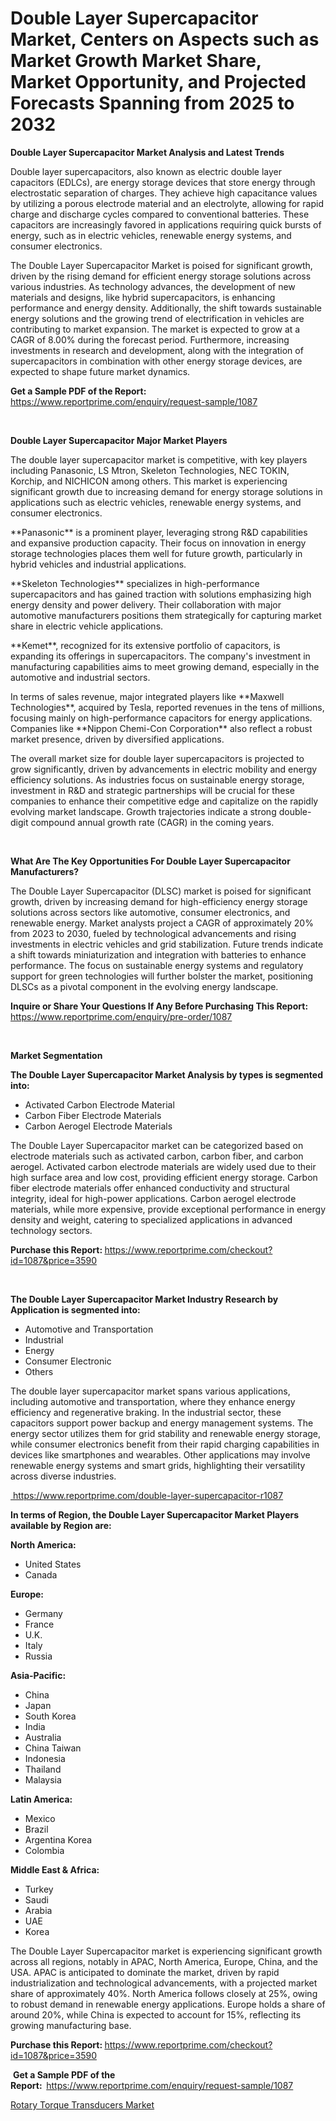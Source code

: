 <p><h1>Double Layer Supercapacitor Market, Centers on Aspects such as Market Growth Market Share, Market Opportunity, and Projected Forecasts Spanning from 2025 to 2032</h1></p><p><strong>Double Layer Supercapacitor Market Analysis and Latest Trends</strong></p>
<p><p>Double layer supercapacitors, also known as electric double layer capacitors (EDLCs), are energy storage devices that store energy through electrostatic separation of charges. They achieve high capacitance values by utilizing a porous electrode material and an electrolyte, allowing for rapid charge and discharge cycles compared to conventional batteries. These capacitors are increasingly favored in applications requiring quick bursts of energy, such as in electric vehicles, renewable energy systems, and consumer electronics.</p><p>The Double Layer Supercapacitor Market is poised for significant growth, driven by the rising demand for efficient energy storage solutions across various industries. As technology advances, the development of new materials and designs, like hybrid supercapacitors, is enhancing performance and energy density. Additionally, the shift towards sustainable energy solutions and the growing trend of electrification in vehicles are contributing to market expansion. The market is expected to grow at a CAGR of 8.00% during the forecast period. Furthermore, increasing investments in research and development, along with the integration of supercapacitors in combination with other energy storage devices, are expected to shape future market dynamics.</p></p>
<p><strong>Get a Sample PDF of the Report:&nbsp;</strong> <a href="https://www.reportprime.com/enquiry/request-sample/1087?utm_campaign=2264&utm_medium=2&utm_source=Github&utm_content=ia&utm_term=18032025&utm_id=double-layer-supercapacitor">https://www.reportprime.com/enquiry/request-sample/1087</a></p>
<p>&nbsp;</p>
<p><strong>Double Layer Supercapacitor Major Market Players</strong></p>
<p><p>The double layer supercapacitor market is competitive, with key players including Panasonic, LS Mtron, Skeleton Technologies, NEC TOKIN, Korchip, and NICHICON among others. This market is experiencing significant growth due to increasing demand for energy storage solutions in applications such as electric vehicles, renewable energy systems, and consumer electronics.</p><p>**Panasonic** is a prominent player, leveraging strong R&D capabilities and expansive production capacity. Their focus on innovation in energy storage technologies places them well for future growth, particularly in hybrid vehicles and industrial applications. </p><p>**Skeleton Technologies** specializes in high-performance supercapacitors and has gained traction with solutions emphasizing high energy density and power delivery. Their collaboration with major automotive manufacturers positions them strategically for capturing market share in electric vehicle applications.</p><p>**Kemet**, recognized for its extensive portfolio of capacitors, is expanding its offerings in supercapacitors. The company's investment in manufacturing capabilities aims to meet growing demand, especially in the automotive and industrial sectors.</p><p>In terms of sales revenue, major integrated players like **Maxwell Technologies**, acquired by Tesla, reported revenues in the tens of millions, focusing mainly on high-performance capacitors for energy applications. Companies like **Nippon Chemi-Con Corporation** also reflect a robust market presence, driven by diversified applications.</p><p>The overall market size for double layer supercapacitors is projected to grow significantly, driven by advancements in electric mobility and energy efficiency solutions. As industries focus on sustainable energy storage, investment in R&D and strategic partnerships will be crucial for these companies to enhance their competitive edge and capitalize on the rapidly evolving market landscape. Growth trajectories indicate a strong double-digit compound annual growth rate (CAGR) in the coming years.</p></p>
<p>&nbsp;</p>
<p><strong>What Are The Key Opportunities For Double Layer Supercapacitor Manufacturers?</strong></p>
<p><p>The Double Layer Supercapacitor (DLSC) market is poised for significant growth, driven by increasing demand for high-efficiency energy storage solutions across sectors like automotive, consumer electronics, and renewable energy. Market analysts project a CAGR of approximately 20% from 2023 to 2030, fueled by technological advancements and rising investments in electric vehicles and grid stabilization. Future trends indicate a shift towards miniaturization and integration with batteries to enhance performance. The focus on sustainable energy systems and regulatory support for green technologies will further bolster the market, positioning DLSCs as a pivotal component in the evolving energy landscape.</p></p>
<p><strong>Inquire or Share Your Questions If Any Before Purchasing This Report:</strong> <a href="https://www.reportprime.com/enquiry/pre-order/1087?utm_campaign=2264&utm_medium=2&utm_source=Github&utm_content=ia&utm_term=18032025&utm_id=double-layer-supercapacitor">https://www.reportprime.com/enquiry/pre-order/1087</a></p>
<p>&nbsp;</p>
<p><strong>Market Segmentation</strong></p>
<p><strong>The Double Layer Supercapacitor Market Analysis by types is segmented into:</strong></p>
<p><ul><li>Activated Carbon Electrode Material</li><li>Carbon Fiber Electrode Materials</li><li>Carbon Aerogel Electrode Materials</li></ul></p>
<p><p>The Double Layer Supercapacitor market can be categorized based on electrode materials such as activated carbon, carbon fiber, and carbon aerogel. Activated carbon electrode materials are widely used due to their high surface area and low cost, providing efficient energy storage. Carbon fiber electrode materials offer enhanced conductivity and structural integrity, ideal for high-power applications. Carbon aerogel electrode materials, while more expensive, provide exceptional performance in energy density and weight, catering to specialized applications in advanced technology sectors.</p></p>
<p><strong>Purchase this Report:&nbsp;</strong><a href="https://www.reportprime.com/checkout?id=1087&price=3590&utm_campaign=2264&utm_medium=2&utm_source=Github&utm_content=ia&utm_term=18032025&utm_id=double-layer-supercapacitor">https://www.reportprime.com/checkout?id=1087&price=3590</a></p>
<p>&nbsp;</p>
<p><strong>The Double Layer Supercapacitor Market Industry Research by Application is segmented into:</strong></p>
<p><ul><li>Automotive and Transportation</li><li>Industrial</li><li>Energy</li><li>Consumer Electronic</li><li>Others</li></ul></p>
<p><p>The double layer supercapacitor market spans various applications, including automotive and transportation, where they enhance energy efficiency and regenerative braking. In the industrial sector, these capacitors support power backup and energy management systems. The energy sector utilizes them for grid stability and renewable energy storage, while consumer electronics benefit from their rapid charging capabilities in devices like smartphones and wearables. Other applications may involve renewable energy systems and smart grids, highlighting their versatility across diverse industries.</p></p>
<p><a href="https://www.reportprime.com/double-layer-supercapacitor-r1087?utm_campaign=2264&utm_medium=2&utm_source=Github&utm_content=ia&utm_term=18032025&utm_id=double-layer-supercapacitor">&nbsp;https://www.reportprime.com/double-layer-supercapacitor-r1087</a></p>
<p><strong>In terms of Region, the Double Layer Supercapacitor Market Players available by Region are:</strong></p>
<p>
    <p> <strong> North America: </strong>
        <ul>
            <li>United States</li>
            <li>Canada</li>
        </ul>
        </p> 
    <p> <strong> Europe: </strong>
        <ul>
            <li>Germany</li>
            <li>France</li>
            <li>U.K.</li>
            <li>Italy</li>
            <li>Russia</li>
        </ul>
        </p> 
    <p> <strong> Asia-Pacific: </strong>
        <ul>
            <li>China</li>
            <li>Japan</li>
            <li>South Korea</li>
            <li>India</li>
            <li>Australia</li>
            <li>China Taiwan</li>
            <li>Indonesia</li>
            <li>Thailand</li>
            <li>Malaysia</li>
        </ul>
        </p> 
    <p> <strong> Latin America: </strong>
        <ul>
            <li>Mexico</li>
            <li>Brazil</li>
            <li>Argentina Korea</li>
            <li>Colombia</li>
        </ul>
        </p> 
    <p> <strong> Middle East & Africa: </strong>
        <ul>
            <li>Turkey</li>
            <li>Saudi</li>
            <li>Arabia</li>
            <li>UAE</li>
            <li>Korea</li>
        </ul>
    </p>
    </p>
<p><p>The Double Layer Supercapacitor market is experiencing significant growth across all regions, notably in APAC, North America, Europe, China, and the USA. APAC is anticipated to dominate the market, driven by rapid industrialization and technological advancements, with a projected market share of approximately 40%. North America follows closely at 25%, owing to robust demand in renewable energy applications. Europe holds a share of around 20%, while China is expected to account for 15%, reflecting its growing manufacturing base.</p></p>
<p><strong>Purchase this Report: </strong><a href="https://www.reportprime.com/checkout?id=1087&price=3590&utm_campaign=2264&utm_medium=2&utm_source=Github&utm_content=ia&utm_term=18032025&utm_id=double-layer-supercapacitor">https://www.reportprime.com/checkout?id=1087&price=3590</a></p>
<p>&nbsp;<strong>Get a Sample PDF of the Report:&nbsp;&nbsp;</strong><a href="https://www.reportprime.com/enquiry/request-sample/1087?utm_campaign=2264&utm_medium=2&utm_source=Github&utm_content=ia&utm_term=18032025&utm_id=double-layer-supercapacitor">https://www.reportprime.com/enquiry/request-sample/1087</a></p>
<p><strong></strong></p>
<p><p><a href="https://github.com/maakakhwan/Market-Research-Report-List-1/blob/main/rotary-torque-transducers-market.md?utm_campaign=2264&utm_medium=2&utm_source=Github&utm_content=ia&utm_term=18032025&utm_id=double-layer-supercapacitor">Rotary Torque Transducers Market</a></p></p>